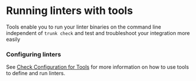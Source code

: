 # Running linters with tools

Tools enable you to run your linter binaries on the command line independent of `trunk check` and test and troubleshoot your integration more easily

### Configuring linters

See [Check Configuration for Tools](../configuration/custom-linters/#tools) for more information on how to use tools to define and run linters.

